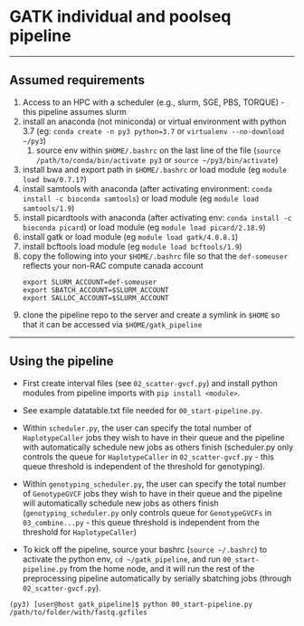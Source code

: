 







# GATK individual and poolseq pipeline
-----
## Assumed requirements
1. Access to an HPC with a scheduler (e.g., slurm, SGE, PBS, TORQUE) - this pipeline assumes slurm
1. install an anaconda (not miniconda) or virtual environment with python 3.7 (eg: `conda create -n py3 python=3.7` or `virtualenv --no-download ~/py3`)
    1. source env within `$HOME/.bashrc` on the last line of the file (`source /path/to/conda/bin/activate py3` or `source ~/py3/bin/activate`)
1. install bwa and export path in `$HOME/.bashrc` or load  module (eg `module load bwa/0.7.17`)
1. install samtools with anaconda (after activating environment: `conda install -c bioconda samtools`) or load module (eg `module load samtools/1.9`)
1. install picardtools with anaconda (after activating env: `conda install -c bioconda picard`) or load module (eg `module load picard/2.18.9`)
1. install gatk or load module (eg `module load gatk/4.0.8.1`)
1. install bcftools load module (eg `module load bcftools/1.9`)
1. copy the following into your `$HOME/.bashrc` file so that the `def-someuser` reflects your non-RAC compute canada account
    ```
    export SLURM_ACCOUNT=def-someuser  
    export SBATCH_ACCOUNT=$SLURM_ACCOUNT  
    export SALLOC_ACCOUNT=$SLURM_ACCOUNT
    ```
1. clone the pipeline repo to the server and create a symlink in `$HOME` so that it can be accessed via `$HOME/gatk_pipeline`

-----

## Using the pipeline
- First create interval files (see `02_scatter-gvcf.py`) and install python modules from pipeline imports with `pip install <module>`. 
- See example datatable.txt file needed for `00_start-pipeline.py`. 
- Within `scheduler.py`, the user can specify the total number of `HaplotypeCaller` jobs they wish to have in their queue and the pipeline with automatically schedule new jobs as others finish (scheduler.py only controls the queue for `HaplotypeCaller` in `02_scatter-gvcf.py` - this queue threshold is independent of the threshold for genotyping).
- Within `genotyping_scheduler.py`, the user can specify the total number of `GenotypeGVCF` jobs they wish to have in their queue and the pipeline will automatically schedule new jobs as others finish (`genotyping_scheduler.py` only controls queue for `GenotypeGVCFs` in `03_combine...py` - this queue threshold is independent from the threshold for `HaplotypeCaller`) 

- To kick off the pipeline, source your bashrc (`source ~/.bashrc`) to activate the python env, `cd ~/gatk_pipeline`, and run `00_start-pipeline.py` from the home node, and it will run the rest of the preprocessing pipeline automatically by serially sbatching jobs (through `02_scatter-gvcf.py`).

`(py3) [user@host gatk_pipeline]$ python 00_start-pipeline.py /path/to/folder/with/fastq.gzfiles`
